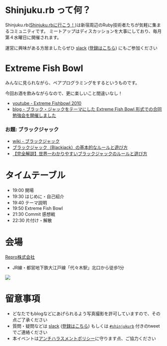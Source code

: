 # Shinjuku.rb って何？

Shinjuku.rb([Shinjuku.rbに行こう！](https://qiita.com/treby/items/c11da012f4dacb02f5cc))は新宿周辺のRuby技術者たちが気軽に集まるコミュニティです。
ミートアップはディスカッションを大事にしており、毎月第４水曜日に開催されます。

運営に興味がある方居ましたらぜひ [slack](https://shinjukurb.slack.com/) ([登録はこちら](https://join.slack.com/t/shinjukurb/shared_invite/enQtNDYzNjQxMjc4NDIxLTdmZGE2YjU4ZmJlZGY5MGFlOTE1MzA4ZWVlYzM4ZGM1NDEwYTdlZWQ4MzMwNWViMzBjNmVlOGRkNDBkNjQ3YjA)) にもご参加ください

# Extreme Fish Bowl

みんなに見られながら、ペアプログラミングをするというものです。

今回お酒を飲みながらなので、更に楽しいこと間違いなし！

- [youtube - Extreme Fishbowl 2010](https://www.youtube.com/watch?v=HuKfBoF2BUU)
- [blog - ブラック・ジャックをテーマにした Extreme Fish Bowl 形式での合同勉強会を開催しました](http://agile.esm.co.jp/news/2016-02-03-drecom-esm-extreme-fish-bowl.html)

### お題: ブラックジャック

- [wiki - ブラックジャック](https://ja.wikipedia.org/wiki/%E3%83%96%E3%83%A9%E3%83%83%E3%82%AF%E3%82%B8%E3%83%A3%E3%83%83%E3%82%AF)
- [ブラックジャック（Blackjack）の基本的なルールと遊び方](https://slotsia.com/ja/game-blackjack/basic-guide)
- [【完全解説】世界一わかりやすいブラックジャックのルールと遊び方](https://casino-kingdom.com/blackjack-rules/)

# タイムテーブル

- 19:00 開場
- 19:30 はじめに・自己紹介
- 19:40 テーマ説明
- 19:50 Extreme Fish Bowl
- 21:30 Commit 感想戦
- 22:30 片付け・解散

# 会場

[Repro株式会社](https://repro.io/)

- JR線・都営地下鉄大江戸線「代々木駅」北口から徒歩1分

![](https://github.com/shinjukurb/meetups/blob/master/assets/images/sponsers/repro/repro-2019-06-01-bar.png?raw=true)

# 留意事項

- どなたでもblogなどにあげられるよう写真撮影を許可していますので、その点ご了承ください
- 質問・疑問などは [slack](https://shinjukurb.slack.com/) ([登録はこちら](https://join.slack.com/t/shinjukurb/shared_invite/enQtNDYzNjQxMjc4NDIxLTdmZGE2YjU4ZmJlZGY5MGFlOTE1MzA4ZWVlYzM4ZGM1NDEwYTdlZWQ4MzMwNWViMzBjNmVlOGRkNDBkNjQ3YjA)) もしくは [`#shinjukurb`](https://twitter.com/hashtag/shinjukurb?f=tweets&vertical=default&src=hash) 付きのtweetでご連絡ください
- 本イベントは[アンチハラスメントポリシー](http://25.ruby.or.jp/coc.ja.html)に守ります点、ご協力ください
